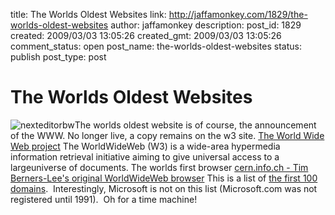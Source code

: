 title: The Worlds Oldest Websites
link: http://jaffamonkey.com/1829/the-worlds-oldest-websites
author: jaffamonkey
description: 
post_id: 1829
created: 2009/03/03 13:05:26
created_gmt: 2009/03/03 13:05:26
comment_status: open
post_name: the-worlds-oldest-websites
status: publish
post_type: post

# The Worlds Oldest Websites

![nexteditorbw](http://www.jaffamonkey.co.uk/wp-content/uploads/nexteditorbw-150x150.jpg)The worlds oldest website is of course, the announcement of the WWW. No longer live, a copy remains on the w3 site. [The World Wide Web project](http://www.w3.org/History/19921103-hypertext/hypertext/WWW/TheProject.html) The WorldWideWeb (W3) is a wide-area hypermedia information retrieval initiative aiming to give universal access to a largeuniverse of documents. The worlds first browser [cern.info.ch - Tim Berners-Lee's original WorldWideWeb browser](http://info.cern.ch/NextBrowser.html) This is a list of [the first 100 domains](http://www.iwhois.com/oldest).  Interestingly, Microsoft is not on this list (Microsoft.com was not registered until 1991).  Oh for a time machine!